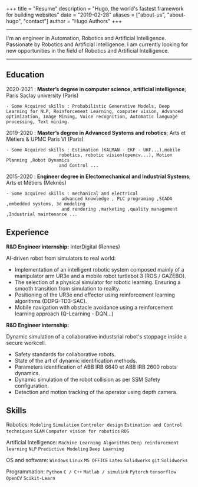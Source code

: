 +++
title = "Resume"
description = "Hugo, the world's fastest framework for building websites"
date = "2019-02-28"
aliases = ["about-us", "about-hugo", "contact"]
author = "Hugo Authors"
+++

-------------------     ----------------------------
I'm an engineer in Automation, Robotics and Artificial Intelligence. Passionate by Robotics and Artificial Intelligence. I am currently looking for new opportunities in the field of Robotics and Artificial Intelligence.
-------------------     ----------------------------

Education
---------

2020-2021
:   **Master’s degree in computer science, artificial intelligence**;  Paris Saclay university (Paris)

    - Some Acquired skills : Probabilistic Generative Models, Deep Learning for NLP, Reinforcement Learning, computer vision, Advanced optimization, Image Mining, Voice recognition, Automatic language processing, Text mining.

2019-2020
:   **Master’s degree in Advanced Systems and robotics**; Arts et Métiers & UPMC Paris VI (Paris)

    - Some Acquired skills : Estimation (KALMAN - EKF - UKF...),mobile
                        robotics, robotic vision(opencv...), Motion Planning ,Robot Dynamics
                        and Control ...

2015-2020 
:   **Engineer degree in Electomechanical and Industrial Systems**; Arts et Métiers (Meknès)

    - Some acquired skills : mechanical and electrical
                         advanced knowledge , PLC programing ,SCADA ,embedded systems, 3d modeling
                         and rendering ,marketing ,quality management ,Industrial maintenance ...

Experience
----------

**R&D Engineer internship:**  InterDigital (Rennes)

AI-driven robot from simulators to real world:

*  Implementation of an intelligent robotic system composed mainly of a manipulator arm UR3e and a mobile robot turtlebot 3 (ROS / GAZEBO).
* The selection of a physical simulator for robotic learning. Ensuring a smooth transition from simulation to reality.
* Positioning of the UR3e end effector using reinforcement learning algorithms (DDPG-TD3-SAC).
* Mobile navigation with obstacle avoidance using a reinforcement learning approach (Q-Learning - DQN...)

**R&D Engineer internship:**

Dynamic simulation of a collaborative industsrial robot's stoppage inside a secure workcell.

*  Safety standards for collaborative robots.
*  State of the art of dynamic identification methods. 
*  Parameters identification of ABB IRB 6640 et ABB IRB 2600 robots dynamics.
*  Dynamic simulation of the robot collision as per SSM Safety configuration.
*  Detection and motion tracking of the operator using depth camera.

## Skills

Robotics: `Modeling` `Simulation` `Controler design` `Estimation and Control techniques`
 `SLAM` `Computer vision for robotics` `ROS`

Artificial Intelligence: `Machine Learning Algorithms` `Deep reinforcement learning` `NLP`
`Predictive Modeling` `Deep Learning`

OS and software: `Windows` `Linux` `MS OFFICE` `Latex` `Solidworks` `git` `Solidworks`

Programmation: `Python` `C / C++` `Matlab / simulink` `Pytorch` `tensorflow` `OpenCV` `Scikit-Learn`
